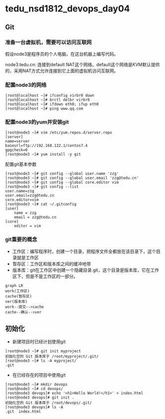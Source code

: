 # tedu_nsd1812_devops_day04

## Git

### 准备一台虚拟机，需要可以访问互联网

假设node3是程序员的个人电脑，在这台机器上编写代码。

node3.tedu.cn: 连接到default NAT这个网络。default这个网络是KVM默认提供的，采用NAT方式允许连接到它上面的虚拟机访问互联网。

### 配置node3的网络

```shell
[root@localhost ~]# ifconfig virbr0 down
[root@localhost ~]# brctl delbr virbr0
[root@localhost ~]# ifdown eth0; ifup eth0
[root@localhost ~]# ping www.qq.com
```

### 配置node3的yum并安装git

```shell
[root@node3 ~]# vim /etc/yum.repos.d/server.repo
[server]
name=server
baseurl=ftp://192.168.122.1/centos7.4
gpgcheck=0
[root@node3 ~]# yum install -y git
```

配置git基本参数

```shell
[root@node3 ~]# git config --global user.name 'zzg'
[root@node3 ~]# git config --global user.email 'zzg@tedu.cn'
[root@node3 ~]# git config --global core.editor vim
[root@node3 ~]# git config --list
user.name=zzg
user.email=zzg@tedu.cn
core.editor=vim
[root@node3 ~]# cat ~/.gitconfig 
[user]
	name = zzg
	email = zzg@tedu.cn
[core]
	editor = vim
```

### git重要的概念

- 工作区：编写程序时，创建一个目录，把程序文件全都放在该目录下，这个目录就是工作区
- 暂存区：工作区和版本库之间的缓冲地带
- 版本库：git在工作区中创建一个隐藏目录.git，这个目录是版本库，它在工作区下，但是不是工作区的一部分。

```mermaid
graph LR
work(工作区)
cache(暂存区)
ver(版本库)
work--提交-->cache
cache--确认-->ver
```

## 初始化

- 新建项目时已经计划使用git

```shell
[root@node3 ~]# git init myproject
初始化空的 Git 版本库于 /root/myproject/.git/
[root@node3 ~]# ls -A myproject/
.git
```

- 在已经存在的项目中使用git

```shell
[root@node3 ~]# mkdir devops
[root@node3 ~]# cd devops/
[root@node3 devops]# echo '<h1>Hello World!</h1>' > index.html
[root@node3 devops]# git init .
初始化空的 Git 版本库于 /root/devops/.git/
[root@node3 devops]# ls -A
.git  index.html
```

